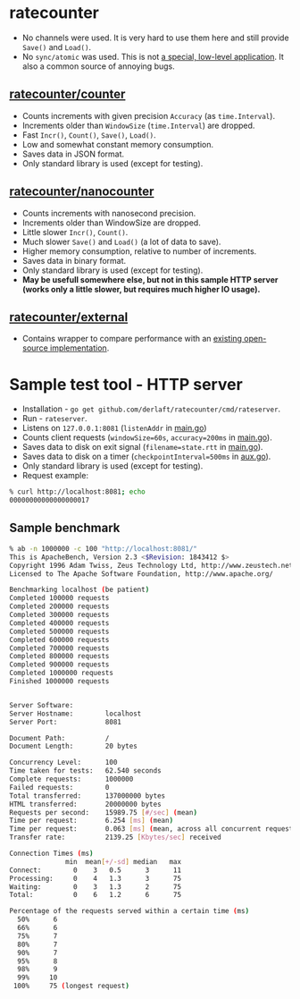 # ratecounter

* No channels were used. It is very hard to use them here and still provide `Save()` and `Load()`.
* No `sync/atomic` was used. This is not [a special, low-level application](https://golang.org/pkg/sync/atomic/). It also a common source of annoying bugs.

## [ratecounter/counter](/counter/)

* Counts increments with given precision `Accuracy` (as `time.Interval`).
* Increments older than `WindowSize` (`time.Interval`) are dropped.
* Fast `Incr()`, `Count()`, `Save()`, `Load()`.
* Low and somewhat constant memory consumption.
* Saves data in JSON format.
* Only standard library is used (except for testing).

## [ratecounter/nanocounter](/nanocounter/)

* Counts increments with nanosecond precision.
* Increments older than WindowSize are dropped.
* Little slower `Incr()`, `Count()`.
* Much slower `Save()` and `Load()` (a lot of data to save).
* Higher memory consumption, relative to number of increments.
* Saves data in binary format.
* Only standard library is used (except for testing).
* **May be usefull somewhere else, but not in this sample HTTP server (works only a little slower, but requires much higher IO usage).**

## [ratecounter/external](/external/)

* Contains wrapper to compare performance with an [existing open-source implementation](https://github.com/paulbellamy/ratecounter).

# Sample test tool - HTTP server

* Installation - `go get github.com/derlaft/ratecounter/cmd/rateserver`.
* Run - `rateserver`.
* Listens on `127.0.0.1:8081` (`listenAddr` in [main.go](/cmd/rateserver/main.go))
* Counts client requests (`windowSize=60s`, `accuracy=200ms` in [main.go](/cmd/rateserver/main.go)).
* Saves data to disk on exit signal (`filename=state.rtt` in [main.go](/cmd/rateserver/main.go)).
* Saves data to disk on a timer (`checkpointInterval=500ms` in [aux.go](/cmd/rateserver/aux.go)).
* Only standard library is used (except for testing).
* Request example:

```bash
% curl http://localhost:8081; echo
00000000000000000017
```

## Sample benchmark

```bash
% ab -n 1000000 -c 100 "http://localhost:8081/"                                                                        :(
This is ApacheBench, Version 2.3 <$Revision: 1843412 $>
Copyright 1996 Adam Twiss, Zeus Technology Ltd, http://www.zeustech.net/
Licensed to The Apache Software Foundation, http://www.apache.org/

Benchmarking localhost (be patient)
Completed 100000 requests
Completed 200000 requests
Completed 300000 requests
Completed 400000 requests
Completed 500000 requests
Completed 600000 requests
Completed 700000 requests
Completed 800000 requests
Completed 900000 requests
Completed 1000000 requests
Finished 1000000 requests


Server Software:        
Server Hostname:        localhost
Server Port:            8081

Document Path:          /
Document Length:        20 bytes

Concurrency Level:      100
Time taken for tests:   62.540 seconds
Complete requests:      1000000
Failed requests:        0
Total transferred:      137000000 bytes
HTML transferred:       20000000 bytes
Requests per second:    15989.75 [#/sec] (mean)
Time per request:       6.254 [ms] (mean)
Time per request:       0.063 [ms] (mean, across all concurrent requests)
Transfer rate:          2139.25 [Kbytes/sec] received

Connection Times (ms)
              min  mean[+/-sd] median   max
Connect:        0    3   0.5      3      11
Processing:     0    4   1.3      3      75
Waiting:        0    3   1.3      2      75
Total:          0    6   1.2      6      75

Percentage of the requests served within a certain time (ms)
  50%      6
  66%      6
  75%      7
  80%      7
  90%      7
  95%      8
  98%      9
  99%     10
 100%     75 (longest request)
```
